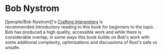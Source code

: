 # Bob Nystrom

[[people/Bob Nystrom]]'s [Crafting Interpreters](http://craftinginterpreters.com/) is recommended _introductory_ reading to this book for beginners to the topic. Bob has produced a high quality, accessible work and while there is considerable overlap, in some ways this book builds on Bob's work with some additional complexity, optimizations and discussions of Rust's safe vs unsafe.
